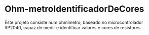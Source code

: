 # Ohm-metroIdentificadorDeCores
Este projeto consiste num ohmímetro, baseado no microcontrolador RP2040, capaz de medir e identificar valores e cores de resistores.  
